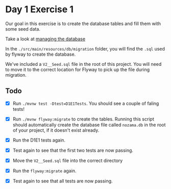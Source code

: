 # Day 1 Exercise 1

Our goal in this exercise is to create the database tables and fill them with some seed data.

Take a look at
[managing the database](https://tech-docs.corndel.com/jdbc/managing-the-database)


In the `./src/main/resources/db/migration` folder, you will find the `.sql` used by flyway to create the database.

We've included a `V2__Seed.sql` file in the root of this project. You will need to move it to the correct location for Flyway to pick up the file during migration.

## Todo

- [x] Run `./mvnw test -Dtest=D1E1Tests`. You should see a couple of faling tests!

- [x] Run `./mvnw flyway:migrate` to create the tables. Running this script should automatically create the database file called `nozama.db` in the root of your project, if it doesn't exist already.

- [x] Run the D1E1 tests again. 

- [x] Test again to see that the first two tests are now passing.

- [x] Move the `V2__Seed.sql` file into the correct directory

- [x] Run the `flyway:migrate` again.

- [x] Test again to see that all tests are now passing.
